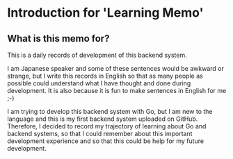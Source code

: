 # Introduction for 'Learning Memo'

## What is this memo for?

This is a daily records of development of this backend system.

I am Japanese speaker and some of these sentences would be awkward or strange, but I write this records in English so that as many people as possible could understand what I have thought and done during development. It is also because it is fun to make sentences in English for me ;-)

I am trying to develop this backend system with Go, but I am new to the language and this is my first backend system uploaded on GitHub.
Therefore, I decided to record my trajectory of learning about Go and backend systems, so that I could remember about this important development experience and so that this could be help for my future development.